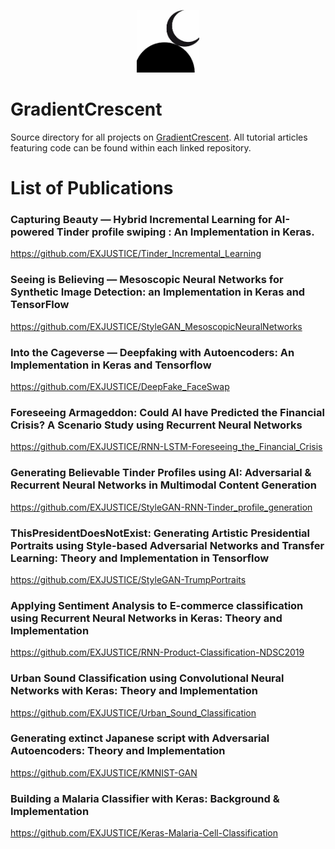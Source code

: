 <p align="center">
  <img src="https://github.com/EXJUSTICE/GradientCrescent/blob/master/GCicon.jpeg" width="100" height="100">
</p>


# GradientCrescent
Source directory for all projects on [GradientCrescent](https://medium.com/gradientcrescent). All tutorial articles featuring code can be found within each linked repository.

# List of Publications

### Capturing Beauty — Hybrid Incremental Learning for AI-powered Tinder profile swiping : An Implementation in Keras.
https://github.com/EXJUSTICE/Tinder_Incremental_Learning

### Seeing is Believing — Mesoscopic Neural Networks for Synthetic Image Detection: an Implementation in Keras and TensorFlow
https://github.com/EXJUSTICE/StyleGAN_MesoscopicNeuralNetworks

### Into the Cageverse — Deepfaking with Autoencoders: An Implementation in Keras and Tensorflow
https://github.com/EXJUSTICE/DeepFake_FaceSwap

### Foreseeing Armageddon: Could AI have Predicted the Financial Crisis? A Scenario Study using Recurrent Neural Networks
https://github.com/EXJUSTICE/RNN-LSTM-Foreseeing_the_Financial_Crisis

### Generating Believable Tinder Profiles using AI: Adversarial & Recurrent Neural Networks in Multimodal Content Generation
https://github.com/EXJUSTICE/StyleGAN-RNN-Tinder_profile_generation

### ThisPresidentDoesNotExist: Generating Artistic Presidential Portraits using Style-based Adversarial Networks and Transfer Learning: Theory and Implementation in Tensorflow
https://github.com/EXJUSTICE/StyleGAN-TrumpPortraits

### Applying Sentiment Analysis to E-commerce classification using Recurrent Neural Networks in Keras: Theory and Implementation
https://github.com/EXJUSTICE/RNN-Product-Classification-NDSC2019

### Urban Sound Classification using Convolutional Neural Networks with Keras: Theory and Implementation
https://github.com/EXJUSTICE/Urban_Sound_Classification

### Generating extinct Japanese script with Adversarial Autoencoders: Theory and Implementation
https://github.com/EXJUSTICE/KMNIST-GAN

### Building a Malaria Classifier with Keras: Background & Implementation
https://github.com/EXJUSTICE/Keras-Malaria-Cell-Classification
